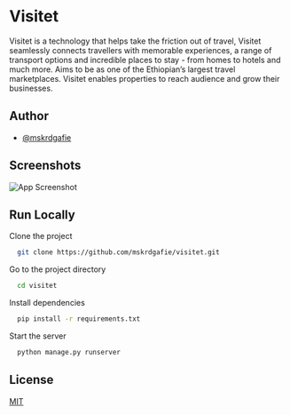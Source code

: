 
# Visitet
Visitet is a technology that helps take the friction out of travel, 
Visitet seamlessly connects travellers with memorable experiences, a range of transport options and incredible places to stay - from homes to hotels and much more.
Aims to be as one of the Ethiopian’s largest travel marketplaces.
Visitet enables properties to reach audience and grow their businesses.


## Author

- [@mskrdgafie](https://www.github.com/mskrdgafie)


## Screenshots

![App Screenshot](https://via.placeholder.com/468x300?text=App+Screenshot+Here)


## Run Locally

Clone the project

```bash
  git clone https://github.com/mskrdgafie/visitet.git
```

Go to the project directory

```bash
  cd visitet
```

Install dependencies

```bash
  pip install -r requirements.txt
```

Start the server

```bash
  python manage.py runserver
```


## License

[MIT](https://choosealicense.com/licenses/mit/)

